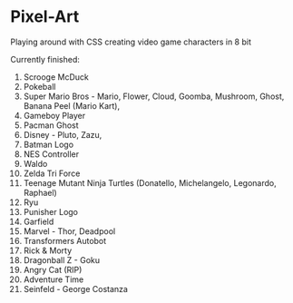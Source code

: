 # Pixel-Art
Playing around with CSS creating video game characters in 8 bit

Currently finished: 

1.  Scrooge McDuck
2.  Pokeball
3.  Super Mario Bros - Mario, Flower, Cloud, Goomba, Mushroom, Ghost, Banana Peel (Mario Kart), 
4.  Gameboy Player
5.  Pacman Ghost
6.  Disney - Pluto, Zazu, 
7.  Batman Logo
8.  NES Controller
9.  Waldo
10.  Zelda Tri Force
11.  Teenage Mutant Ninja Turtles (Donatello, Michelangelo, Legonardo, Raphael)
12.  Ryu
13.  Punisher Logo
14.  Garfield
15.  Marvel - Thor, Deadpool
16.  Transformers Autobot
17.  Rick & Morty
18.  Dragonball Z - Goku
19.  Angry Cat (RIP)
20.  Adventure Time
21.  Seinfeld - George Costanza
